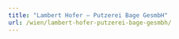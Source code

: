 ```yaml
---
title: "Lambert Hofer – Putzerei Bage GesmbH"
url: /wien/lambert-hofer-putzerei-bage-gesmbh/
---
```

